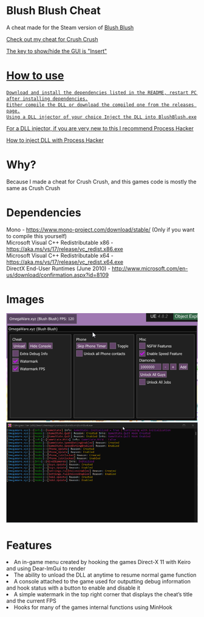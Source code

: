 # Blush Blush Cheat
A cheat made for the Steam version of <a href="https://store.steampowered.com/app/777130/Blush_Blush/">Blush Blush

Check out my cheat for <a href="https://github.com/Omega172/Crush-Crush-Cheat">Crush Crush

The key to show/hide the GUI is "Insert"

# How to use

    Download and install the dependencies listed in the README, restart PC after installing dependencies.
    Either compile the DLL or download the compiled one from the releases page.
    Using a DLL injector of your choice Inject the DLL into BlushBlush.exe

For a DLL injector, if you are very new to this I recommend [Process Hacker](https://processhacker.sourceforge.io/)

[How to inject DLL with Process Hacker](https://www.unknowncheats.me/forum/general-programming-and-reversing/378956-process-hacker-2-inject-dll-game.html)

# Why?
Because I made a cheat for Crush Crush, and this games code is mostly the same as Crush Crush

# Dependencies
Mono - https://www.mono-project.com/download/stable/ (Only if you want to compile this yourself)<br>
Microsoft Visual C++ Redistributable x86 - https://aka.ms/vs/17/release/vc_redist.x86.exe<br>
Microsoft Visual C++ Redistributable x64 - https://aka.ms/vs/17/release/vc_redist.x64.exe<br>
DirectX End-User Runtimes (June 2010) - http://www.microsoft.com/en-us/download/confirmation.aspx?id=8109

# Images
![Picture of Menu](Images/BlushBlush_HbLHFybRhQ.png)
![Picture of Console](Images/BlushBlush_EIbeo39oHY.png)

# Features
<li  class="has-line-data"  data-line-start="8"  data-line-end="9">An in-game menu created by hooking the games Direct-X 11 with Keiro and using Dear-ImGui to render</li>

<li  class="has-line-data"  data-line-start="9"  data-line-end="10">The ability to unload the DLL at anytime to resume normal game function</li>

<li  class="has-line-data"  data-line-start="10"  data-line-end="11">A console attached to the game used for outputting debug information and hook status with a button to enable and disable it</li>

<li  class="has-line-data"  data-line-start="11"  data-line-end="12">A simple watermark in the top right corner that displays the cheat’s title and the current FPS</li>

<li  class="has-line-data"  data-line-start="12"  data-line-end="14">Hooks for many of the games internal functions using MinHook</li>
